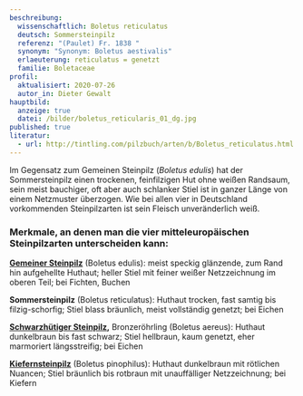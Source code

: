 ```yaml
---
beschreibung:
  wissenschaftlich: Boletus reticulatus
  deutsch: Sommersteinpilz
  referenz: "(Paulet) Fr. 1838 "
  synonym: "Synonym: Boletus aestivalis"
  erlaeuterung: reticulatus = genetzt
  familie: Boletaceae
profil:
  aktualisiert: 2020-07-26
  autor_in: Dieter Gewalt
hauptbild:
  anzeige: true
  datei: /bilder/boletus_reticularis_01_dg.jpg
published: true
literatur:
  - url: http://tintling.com/pilzbuch/arten/b/Boletus_reticulatus.html
---
```

Im Gegensatz zum Gemeinen Steinpilz (*Boletus edulis*) hat der Sommersteinpilz einen trockenen, feinfilzigen Hut ohne weißen Randsaum, sein meist bauchiger, oft aber auch schlanker Stiel ist in ganzer Länge von einem Netzmuster überzogen. Wie bei allen vier in Deutschland vorkommenden Steinpilzarten ist sein Fleisch unveränderlich weiß.

### Merkmale, an denen man die vier mitteleuropäischen Steinpilzarten unterscheiden kann:

**[Gemeiner Steinpilz](/pilze/boletus-edulis-gemeiner-steinpilz)** (Boletus edulis): meist speckig glänzende, zum Rand hin aufgehellte Huthaut; heller Stiel mit feiner weißer Netzzeichnung im oberen Teil; bei Fichten, Buchen 

**Sommersteinpilz** (Boletus reticulatus): Huthaut trocken, fast samtig bis filzig-schorfig; Stiel blass bräunlich, meist vollständig genetzt; bei Eichen  

**[Schwarzhütiger Steinpilz](/pilze/boletus-aereus-bronzeröhrling-schwarzhütiger-steinpilz),** Bronzeröhrling (Boletus aereus): Huthaut dunkelbraun bis fast schwarz; Stiel hellbraun, kaum genetzt, eher marmoriert längsstreifig; bei Eichen  

**[Kiefernsteinpilz](/pilze/boletus-pinophilus-kiefernsteinpilz)** (Boletus pinophilus): Huthaut dunkelbraun mit rötlichen Nuancen; Stiel bräunlich bis rotbraun mit unauffälliger Netzzeichnung; bei Kiefern
